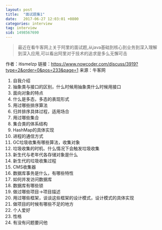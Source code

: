 ```yaml
---
layout: post
title:  "面试题集1"
date:   2017-06-27 12:03:01 +0800
categories: interview
tag: interview
sid: 1498567690
---
```


>  最近在看牛客网上关于阿里的面试题,从java基础到核心到业务到深入理解到深入应用,可以看出阿里对于技术的追求是多么无懈可击


作者：itismelzp
链接：https://www.nowcoder.com/discuss/3919?type=2&order=0&pos=233&page=1
来源：牛客网

1. 自我介绍
2. 抽象类与接口的区别，什么时候用抽象类什么时候用接口
3. 面向对象的特点
4. 什么是多态，多态的表现形式
5. 用过哪些排序算法
6. 归并排序具体过程，适用场合
7. 用过哪些集合
8. 集合类的体系结构
9. HashMap的具体实现
10. 进程的通信方式
11. GC垃圾收集有哪些算法，收集对象
12. 垃圾收集的时机、什么情况下会触发垃圾收集
13. 新生代与老年代各存储对象是什么
14. 新生代的垃圾收集过程
15.  CMS收集器
16. 数据库事务是什么，有哪些特性
17. 如何并发访问数据库
18. 数据库有哪些锁
19. 做过哪些项目->项目描述
20. 用过哪些框架，谈谈这些框架的设计模式，设计模式的具体实现
21. 做项目的时候有哪些不足的地方
22. 个人爱好
23. 性格
24. 有没有问题要问他